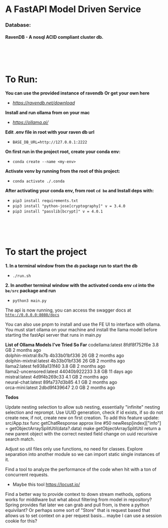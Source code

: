 <h1>A FastAPI Model Driven Service  </h1>

<h3>Database:</h3>
<h4>RavenDB - A nosql ACID compliant cluster db.</h4>


<br/>
<br/>
<br/>

<h1>To Run:</h1>

**You can use the provided instance of ravendb**
**Or get your own here**
- *<a href="https://ravendb.net/download">https://ravendb.net/download</a>*

**Install and run ollama from on your mac**
- *<a href="https://ollama.ai">https://ollama.ai/</a>*


**Edit .env file in root with your raven db url**
- `BASE_DB_URL=http://127.0.0.1:2222` 


**On first run in the project root, create your conda env:**
- `conda create --name <my-env>`


**Activate venv by running from the root of this project:**
  - `conda activate ./.conda`


**After activating your conda env, from root `cd be` and Install deps with:**
- `pip3 install requirements.txt`
- `pip3 install "python-jose[cryptography]" v = 3.4.0`
- `pip3 install "passlib[bcrypt]" v = 4.0.1`



<br/>
<br/>
<br/>

<h1>To start the project</h1>

**1. In a terminal window from the `db` package run to start the db**
- `./run.sh`

**2. In another terminal window with the activated conda env `cd` into the `be/src` package and run**
- `python3 main.py`



The api is now running, you can access the swagger docs at <a href="http://0.0.0.0:8080/docs">`http://0.0.0.0:8080/docs`</a>

You can also use pnpm to install and use the FE UI to interface with ollama. You must start ollama on your machine and install the llama model before starting the fastApi server that runs in main.py



**List of Ollama Models I've Tried So Far**
codellama:latest        	8fdf8f752f6e	3.8 GB	2 months ago	
dolphin-mixtral:8x7b    	4b33b01bf336	26 GB 	2 months ago	
dolphin-mixtral:latest  	4b33b01bf336	26 GB 	2 months ago	
llama2:latest           	fe938a131f40	3.8 GB	2 months ago	
llama2-uncensored:latest	44040b922233	3.8 GB	11 days ago 	
mistral:latest          	4d9f4b269c33	4.1 GB	2 months ago	
neural-chat:latest      	89fa737d3b85	4.1 GB	2 months ago	
orca-mini:latest        	2dbd9f439647	2.0 GB	2 months ago	

**Todos**

Update nesting selection to allow sub nesting, essentially "infinite" nesting selection and reprompt. Use UUID generation, check if id exists, if so do not create new, if not, create new on first creation.
To add this feature update: 
 src/App.tsx 
 func getChatResponse 
 approx line #50
 newResp[index]["info"] = getObjectArraySplitUtil(data?.data)
 make
 getObjectArraySplitUtil return a new parent object with the correct nested field change on uuid  recurisive search match.

Adjust so util files only use functions, no need for classes. Explore separation into another module so we can import static single instances of it.

Find a tool to analyze the performance of the code when hit with a ton of concurrent requests.
- Maybe this tool https://locust.io/


Find a better way to provide context to down stream methods, options works for middlware but what about filtering from model in repository? Spring provides flat later we can grab and pull from, is there a python equivilant? Or perhaps some sort of "Store" that is request based that allows us to set context on a per request basis... maybe I can use a session cookie for this?
